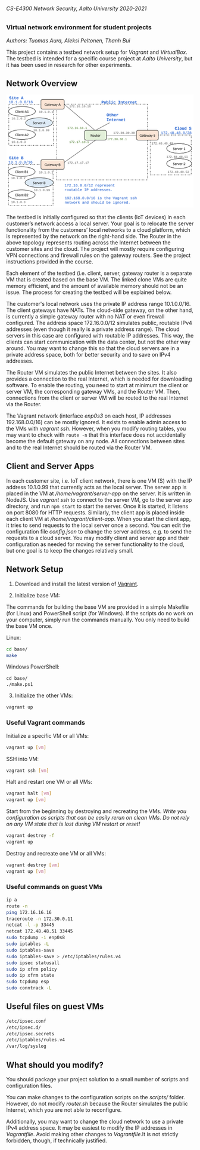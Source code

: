 ###### CS-E4300 Network Security, Aalto University 2020-2021

### Virtual network environment for student projects

_Authors: Tuomas Aura, Aleksi Peltonen, Thanh Bui_

This project contains a testbed network setup for _Vagrant_ and _VirtualBox_. The testbed is intended for a specific course project at _Aalto University_, but it has been used in research for other experiments.

## Network Overview

![Network Setup](./img/setup.png)

The testbed is initially configured so that the clients (IoT devices) in each customer’s network access a local server. Your goal is to relocate the server functionality from the customers’ local networks to a cloud platform, which is represented by the network on the right-hand side. The Router in the above topology represents routing across the Internet between the customer sites and the cloud. The project will mostly require configuring VPN connections and firewall rules on the gateway routers. See the project instructions provided in the course.

Each element of the testbed (i.e. client, server, gateway router is a separate VM that is created based on the base VM. The linked clone VMs are quite memory efficient, and the amount of available memory should not be an issue. The process for creating the testbed will be explained below.

The customer's local network uses the private IP address range 10.1.0.0/16. The client gateways have NATs. The cloud-side gateway, on the other hand, is currently a simple gateway router with no NAT or even firewall configured. The address space 172.16.0.0/12 simulates public, routable IPv4 addresses (even though it really is a private address range). The cloud servers in this case are configured with routable IP addresses. This way, the clients can start communication with the data center, but not the other way around. You may want to change this so that the cloud servers are in a private address space, both for better security and to save on IPv4 addresses.

The Router VM simulates the public Internet between the sites. It also provides a connection to the real Internet, which is needed for downloading software. To enable the routing, you need to start at minimum the client or server VM, the corresponding gateway VMs, and the Router VM. Then, connections from the client or server VM will be routed to the real Internet via the Router.

The Vagrant network (interface _enp0s3_ on each host, IP addresses 192.168.0.0/16) can be mostly ignored. It exists to enable admin access to the VMs with _vagrant ssh_. However, when you modify routing tables, you may want to check with ```route -n``` that this interface does not accidentally become the default gateway on any node. All connections between sites and to the real Internet should be routed via the Router VM.

## Client and Server Apps

In each customer site, i.e. IoT client network, there is one VM (S) with the IP address 10.1.0.99 that currently acts as the local server. The server app is placed in the VM at _/home/vagrant/server-app_ on the server. It is written in NodeJS. Use _vagrant ssh_ to connect to the server VM, go to the server app directory, and run ```npm start``` to start the server. Once it is started, it listens on port 8080 for HTTP requests. Similarly, the client app is placed inside each client VM at _/home/vagrant/client-app_. When you start the client app, it tries to send requests to the local server once a second. You can edit the configuration file _config.json_ to change the server address, e.g. to send the requests to a cloud server. You may  modify client and server app and their configuration as needed for moving the server functionality to the cloud, but one goal is to keep the changes relatively small.

## Network Setup

1. Download and install the latest version of [Vagrant](https://www.vagrantup.com/docs/installation).

2. Initialize base VM:

The commands for building the base VM are provided in a simple Makefile (for Linux) and PowerShell script (for Windows). If the scripts do no work on your computer, simply run the commands manually. You only need to build the base VM once.

Linux:

```bash
cd base/
make
```

Windows PowerShell:

```
cd base/
./make.ps1
```

3. Initialize the other VMs:

```bash
vagrant up
```

### Useful Vagrant commands

Initialize a specific VM or all VMs:

```bash
vagrant up [vm]
```

SSH into VM:

```bash
vagrant ssh [vm]
```

Halt and restart one VM or all VMs:

```bash
vagrant halt [vm]
vagrant up [vm]
```

Start from the beginning by destroying and recreating the VMs. *Write you configuration as scripts that can be easily rerun on clean VMs. Do not rely on any VM state that is lost during VM restart or reset!*

```bash
vagrant destroy -f
vagrant up
```

Destroy and recreate one VM or all VMs:

```bash
vagrant destroy [vm]
vagrant up [vm]
```

### Useful commands on guest VMs

```bash
ip a
route -n
ping 172.16.16.16
traceroute -n 172.30.0.11
netcat -l -p 33445
netcat 172.48.48.51 33445
sudo tcpdump -i enp0s8
sudo iptables -L
sudo iptables-save
sudo iptables-save > /etc/iptables/rules.v4
sudo ipsec statusall
sudo ip xfrm policy
sudo ip xfrm state
sudo tcpdump esp
sudo conntrack -L
```
## Useful files on guest VMs

```bash
/etc/ipsec.conf
/etc/ipsec.d/
/etc/ipsec.secrets
/etc/iptables/rules.v4
/var/log/syslog
```

## What should you modify?

You should package your project solution to a small number of scripts and configuration files.

You can make changes to the configuration scripts on the _scripts/_ folder. However, do not modify _router.sh_ because the Router simulates the public Internet, which you are not able to reconfigure.

Additionally, you may want to change the cloud network to use a private IPv4 address space. It may be easiest to modify the IP addresses in _Vagrantfile_. Avoid making other changes to _Vagrantfile_.It is not strictly forbidden, though, if technically justified.
